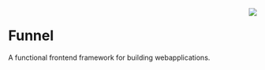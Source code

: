 <img align="right" src="https://avatars0.githubusercontent.com/u/21360882?v=3&s=200">

# Funnel
A functional frontend framework for building webapplications.


